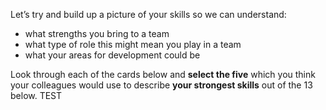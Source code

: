 Let’s try and build up a picture of your skills so we can understand:

* what strengths you bring to a team
* what type of role this might mean you play in a team
* what your areas for development could be

Look through each of the cards below and **select the five** which you think your colleagues would use to describe **your strongest skills** out of the 13 below. TEST